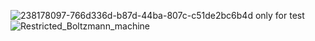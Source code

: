 ![238178097-766d336d-b87d-44ba-807c-c51de2bc6b4d](https://github.com/user-attachments/assets/6be5da8c-2b93-4395-8a3d-e6ea1a56fd3d)
only for test
![Restricted_Boltzmann_machine](https://github.com/user-attachments/assets/4ecc2b1b-1e85-42b4-9c23-4d898d26d992)

